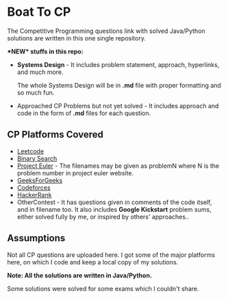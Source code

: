 # Boat To CP

The Competitive Programming questions link with solved Java/Python solutions are written in this one single repository.

**\*NEW\* stuffs in this repo:**

* **Systems Design** - It includes problem statement, approach, hyperlinks, and much more. 

    The whole Systems Design will be in **.md** file with proper formatting and so much fun.

* Approached CP Problems but not yet solved - It includes approach and code in the form of **.md** files for each question.

## CP Platforms Covered

* [Leetcode](https://leetcode.com/problemset/all/)
* [Binary Search](https://binarysearch.com/)
* [Project Euler](https://projecteuler.net/) - The filenames may be given as problemN where N is the problem number in project euler website.
* [GeeksForGeeks](https://www.geeksforgeeks.org/)
* [Codeforces](https://codeforces.com/problemset/)
* [HackerRank](https://www.hackerrank.com/)
* OtherContest - It has questions given in comments of the code itself, and in filename too. 
It also includes **Google Kickstart** problem sums, either solved fully by me, or inspired by others' approaches..

## Assumptions

Not all CP questions are uploaded here. I got some of the major platforms here, on which I code and keep a local copy of my solutions. 

**Note: All the solutions are written in Java/Python.**

Some solutions were solved for some exams which I couldn't share.
